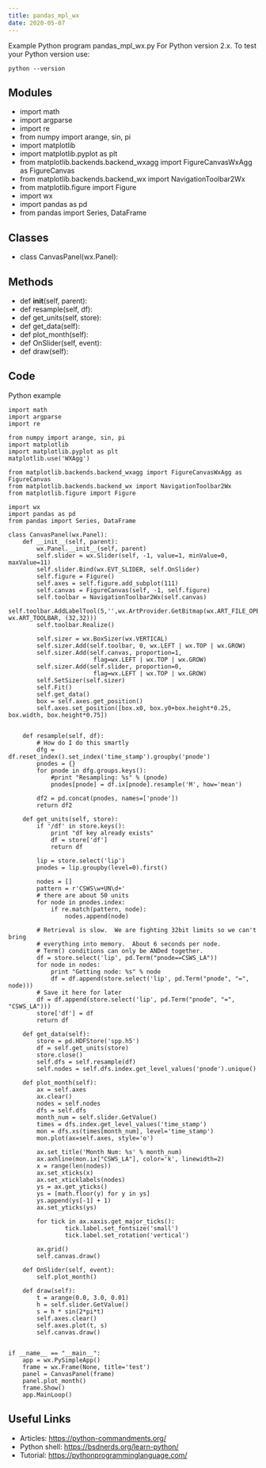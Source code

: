 ```yaml
---
title: pandas_mpl_wx
date: 2020-05-07
---
```

Example Python program pandas_mpl_wx.py
For Python version 2.x.
To test your Python version use:

    python --version

## Modules

* import math
* import argparse
* import re
* from numpy import arange, sin, pi
* import matplotlib
* import matplotlib.pyplot as plt
* from matplotlib.backends.backend_wxagg import FigureCanvasWxAgg as FigureCanvas
* from matplotlib.backends.backend_wx import NavigationToolbar2Wx
* from matplotlib.figure import Figure
* import wx
* import pandas as pd
* from pandas import Series, DataFrame

## Classes

* class CanvasPanel(wx.Panel):

## Methods

* def __init__(self, parent):
* def resample(self, df):
* def get_units(self, store):
* def get_data(self):
* def plot_month(self):
* def OnSlider(self, event):
* def draw(self):

## Code

Python example

    import math
    import argparse
    import re
    
    from numpy import arange, sin, pi
    import matplotlib
    import matplotlib.pyplot as plt
    matplotlib.use('WXAgg')
    
    from matplotlib.backends.backend_wxagg import FigureCanvasWxAgg as FigureCanvas
    from matplotlib.backends.backend_wx import NavigationToolbar2Wx
    from matplotlib.figure import Figure
    
    import wx
    import pandas as pd
    from pandas import Series, DataFrame
    
    class CanvasPanel(wx.Panel):
        def __init__(self, parent):
            wx.Panel.__init__(self, parent)
            self.slider = wx.Slider(self, -1, value=1, minValue=0, maxValue=11)
            self.slider.Bind(wx.EVT_SLIDER, self.OnSlider)
            self.figure = Figure()
            self.axes = self.figure.add_subplot(111)
            self.canvas = FigureCanvas(self, -1, self.figure)
            self.toolbar = NavigationToolbar2Wx(self.canvas)
            self.toolbar.AddLabelTool(5,'',wx.ArtProvider.GetBitmap(wx.ART_FILE_OPEN, wx.ART_TOOLBAR, (32,32)))
            self.toolbar.Realize()      
            
            self.sizer = wx.BoxSizer(wx.VERTICAL)
            self.sizer.Add(self.toolbar, 0, wx.LEFT | wx.TOP | wx.GROW)
            self.sizer.Add(self.canvas, proportion=1, 
                            flag=wx.LEFT | wx.TOP | wx.GROW)
            self.sizer.Add(self.slider, proportion=0, 
                            flag=wx.LEFT | wx.TOP | wx.GROW)
            self.SetSizer(self.sizer)
            self.Fit()
            self.get_data()
            box = self.axes.get_position()
            self.axes.set_position([box.x0, box.y0+box.height*0.25, box.width, box.height*0.75])
    
    
        def resample(self, df):
            # How do I do this smartly
            dfg = df.reset_index().set_index('time_stamp').groupby('pnode')
            pnodes = {}
            for pnode in dfg.groups.keys():
                #print "Resampling: %s" % (pnode)
                pnodes[pnode] = df.ix[pnode].resample('M', how='mean')
    
            df2 = pd.concat(pnodes, names=['pnode'])
            return df2
    
        def get_units(self, store):
            if '/df' in store.keys():
                print "df key already exists"
                df = store['df']
                return df
    
            lip = store.select('lip')
            pnodes = lip.groupby(level=0).first()
    
            nodes = []
            pattern = r'CSWS\w+UN\d+'
            # there are about 50 units
            for node in pnodes.index:
                if re.match(pattern, node):
                    nodes.append(node)
    
            # Retrieval is slow.  We are fighting 32bit limits so we can't bring
            # everything into memory.  About 6 seconds per node.
            # Term() conditions can only be ANDed together.
            df = store.select('lip', pd.Term("pnode==CSWS_LA"))
            for node in nodes:
                print "Getting node: %s" % node
                df = df.append(store.select('lip', pd.Term("pnode", "=", node)))
            # Save it here for later
            df = df.append(store.select('lip', pd.Term("pnode", "=", "CSWS_LA")))
            store['df'] = df
            return df
    
        def get_data(self):
            store = pd.HDFStore('spp.h5') 
            df = self.get_units(store)
            store.close()
            self.dfs = self.resample(df)
            self.nodes = self.dfs.index.get_level_values('pnode').unique()
    
        def plot_month(self):
            ax = self.axes
            ax.clear()
            nodes = self.nodes
            dfs = self.dfs
            month_num = self.slider.GetValue()
            times = dfs.index.get_level_values('time_stamp')
            mon = dfs.xs(times[month_num], level='time_stamp')
            mon.plot(ax=self.axes, style='o')
    
            ax.set_title('Month Num: %s' % month_num)
            ax.axhline(mon.ix["CSWS_LA"], color='k', linewidth=2)
            x = range(len(nodes))
            ax.set_xticks(x)
            ax.set_xticklabels(nodes)
            ys = ax.get_yticks()
            ys = [math.floor(y) for y in ys]
            ys.append(ys[-1] + 1)
            ax.set_yticks(ys)
    
            for tick in ax.xaxis.get_major_ticks():
                    tick.label.set_fontsize('small') 
                    tick.label.set_rotation('vertical')
            
            ax.grid()
            self.canvas.draw()
    
        def OnSlider(self, event):
            self.plot_month()
    
        def draw(self):
            t = arange(0.0, 3.0, 0.01)
            h = self.slider.GetValue()
            s = h * sin(2*pi*t)
            self.axes.clear()
            self.axes.plot(t, s)
            self.canvas.draw()
            
    
    if __name__ == "__main__":
        app = wx.PySimpleApp()
        frame = wx.Frame(None, title='test')
        panel = CanvasPanel(frame)
        panel.plot_month()
        frame.Show()
        app.MainLoop()
    
    

## Useful Links

- Articles: https://python-commandments.org/
- Python shell: https://bsdnerds.org/learn-python/
- Tutorial: https://pythonprogramminglanguage.com/
